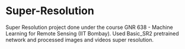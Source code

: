 # Super-Resolution
Super Resolution project done under the course GNR 638 - Machine Learning for Remote Sensing (IIT Bombay). Used Basic_SR2 pretrained network and processed images and videos super resolution.

